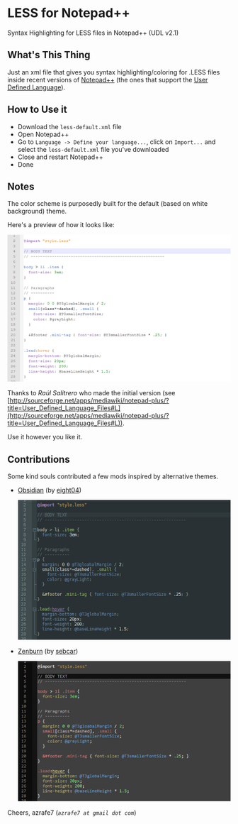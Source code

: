 LESS for Notepad++
=========================

Syntax Highlighting for LESS files in Notepad++ (UDL v2.1)


What's This Thing
------------------
Just an xml file that gives you syntax highlighting/coloring for .LESS files inside recent versions of [Notepad++](http://notepad-plus-plus.org) (the ones that support the [User Defined Language](http://udl20.weebly.com/ "User Defined Language")).

How to Use it
--------------
 - Download the `less-default.xml` file
 - Open Notepad++
 - Go to  `Language -> Define your language...`,  click on  `Import...` and select the `less-default.xml` file you've downloaded
 - Close and restart Notepad++
 - Done

Notes
-------
The color scheme is purposedly built for the default (based on white background) theme.

Here's a preview of how it looks like:

![](preview-default.png)

Thanks to *Raúl Salitrero* who made the initial version (see [http://sourceforge.net/apps/mediawiki/notepad-plus/?title=User_Defined_Language_Files#L](http://sourceforge.net/apps/mediawiki/notepad-plus/?title=User_Defined_Language_Files#L)).

Use it however you like it. 


Contributions
-------------
Some kind souls contributed a few mods inspired by alternative themes.

 - [Obsidian](less-obsidian.xml) (by [eight04](https://github.com/eight04))

    ![](preview-obsidian.png)

 - [Zenburn](less-zenburn.xml) (by [sebcar](https://github.com/sebcar))

    ![](preview-zenburn.png)


Cheers,
azrafe7 (_`azrafe7 at gmail dot com`_)